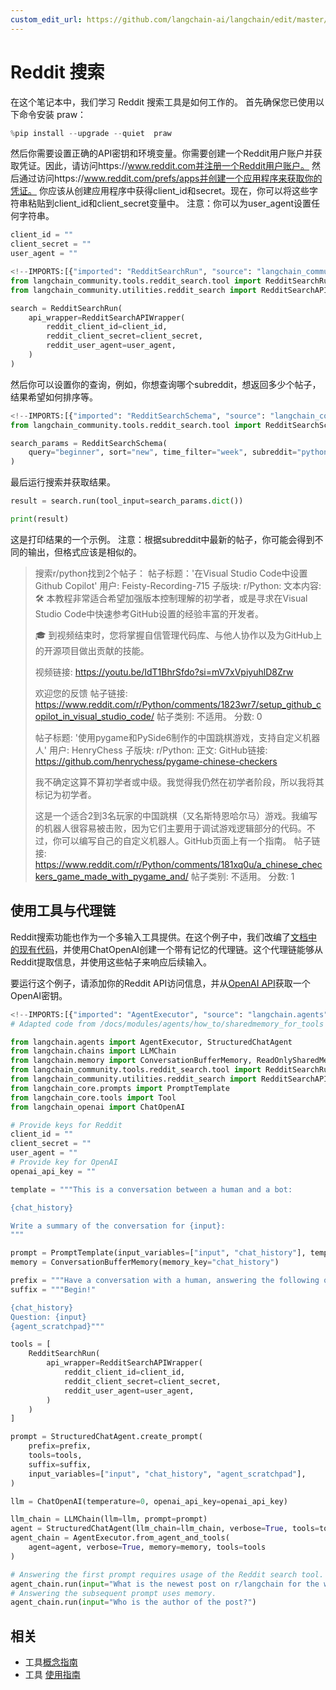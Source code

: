 ```yaml
---
custom_edit_url: https://github.com/langchain-ai/langchain/edit/master/docs/docs/integrations/tools/reddit_search.ipynb
---
```

# Reddit 搜索

在这个笔记本中，我们学习 Reddit 搜索工具是如何工作的。
首先确保您已使用以下命令安装 praw：


```python
%pip install --upgrade --quiet  praw
```

然后你需要设置正确的API密钥和环境变量。你需要创建一个Reddit用户账户并获取凭证。因此，请访问https://www.reddit.com并注册一个Reddit用户账户。
然后通过访问https://www.reddit.com/prefs/apps并创建一个应用程序来获取你的凭证。
你应该从创建应用程序中获得client_id和secret。现在，你可以将这些字符串粘贴到client_id和client_secret变量中。
注意：你可以为user_agent设置任何字符串。


```python
client_id = ""
client_secret = ""
user_agent = ""
```


```python
<!--IMPORTS:[{"imported": "RedditSearchRun", "source": "langchain_community.tools.reddit_search.tool", "docs": "https://python.langchain.com/api_reference/community/tools/langchain_community.tools.reddit_search.tool.RedditSearchRun.html", "title": "Reddit Search "}, {"imported": "RedditSearchAPIWrapper", "source": "langchain_community.utilities.reddit_search", "docs": "https://python.langchain.com/api_reference/community/utilities/langchain_community.utilities.reddit_search.RedditSearchAPIWrapper.html", "title": "Reddit Search "}]-->
from langchain_community.tools.reddit_search.tool import RedditSearchRun
from langchain_community.utilities.reddit_search import RedditSearchAPIWrapper

search = RedditSearchRun(
    api_wrapper=RedditSearchAPIWrapper(
        reddit_client_id=client_id,
        reddit_client_secret=client_secret,
        reddit_user_agent=user_agent,
    )
)
```

然后你可以设置你的查询，例如，你想查询哪个subreddit，想返回多少个帖子，结果希望如何排序等。


```python
<!--IMPORTS:[{"imported": "RedditSearchSchema", "source": "langchain_community.tools.reddit_search.tool", "docs": "https://python.langchain.com/api_reference/community/tools/langchain_community.tools.reddit_search.tool.RedditSearchSchema.html", "title": "Reddit Search "}]-->
from langchain_community.tools.reddit_search.tool import RedditSearchSchema

search_params = RedditSearchSchema(
    query="beginner", sort="new", time_filter="week", subreddit="python", limit="2"
)
```

最后运行搜索并获取结果。


```python
result = search.run(tool_input=search_params.dict())
```


```python
print(result)
```

这是打印结果的一个示例。
注意：根据subreddit中最新的帖子，你可能会得到不同的输出，但格式应该是相似的。


> 搜索r/python找到2个帖子：
> 帖子标题：'在Visual Studio Code中设置Github Copilot'
> 用户: Feisty-Recording-715
> 子版块: r/Python:
>                     文本内容: 🛠️ 本教程非常适合希望加强版本控制理解的初学者，或是寻求在Visual Studio Code中快速参考GitHub设置的经验丰富的开发者。
>
>🎓 到视频结束时，您将掌握自信管理代码库、与他人协作以及为GitHub上的开源项目做出贡献的技能。
>
>
>视频链接: https://youtu.be/IdT1BhrSfdo?si=mV7xVpiyuhlD8Zrw
>
>欢迎您的反馈
>                     帖子链接: https://www.reddit.com/r/Python/comments/1823wr7/setup_github_copilot_in_visual_studio_code/
>                     帖子类别: 不适用。
>                     分数: 0
>
>帖子标题: '使用pygame和PySide6制作的中国跳棋游戏，支持自定义机器人'
>用户: HenryChess
>子版块: r/Python:
>                     正文: GitHub链接: https://github.com/henrychess/pygame-chinese-checkers
>
>我不确定这算不算初学者或中级。我觉得我仍然在初学者阶段，所以我将其标记为初学者。
>
>这是一个适合2到3名玩家的中国跳棋（又名斯特恩哈尔马）游戏。我编写的机器人很容易被击败，因为它们主要用于调试游戏逻辑部分的代码。不过，你可以编写自己的自定义机器人。GitHub页面上有一个指南。
>                     帖子链接: https://www.reddit.com/r/Python/comments/181xq0u/a_chinese_checkers_game_made_with_pygame_and/
>                     帖子类别: 不适用。
>                    分数: 1



## 使用工具与代理链

Reddit搜索功能也作为一个多输入工具提供。在这个例子中，我们改编了[文档中的现有代码](https://python.langchain.com/v0.1/docs/modules/memory/agent_with_memory/)，并使用ChatOpenAI创建一个带有记忆的代理链。这个代理链能够从Reddit提取信息，并使用这些帖子来响应后续输入。

要运行这个例子，请添加你的Reddit API访问信息，并从[OpenAI API](https://help.openai.com/en/articles/4936850-where-do-i-find-my-api-key)获取一个OpenAI密钥。


```python
<!--IMPORTS:[{"imported": "AgentExecutor", "source": "langchain.agents", "docs": "https://python.langchain.com/api_reference/langchain/agents/langchain.agents.agent.AgentExecutor.html", "title": "Reddit Search "}, {"imported": "StructuredChatAgent", "source": "langchain.agents", "docs": "https://python.langchain.com/api_reference/langchain/agents/langchain.agents.structured_chat.base.StructuredChatAgent.html", "title": "Reddit Search "}, {"imported": "LLMChain", "source": "langchain.chains", "docs": "https://python.langchain.com/api_reference/langchain/chains/langchain.chains.llm.LLMChain.html", "title": "Reddit Search "}, {"imported": "ConversationBufferMemory", "source": "langchain.memory", "docs": "https://python.langchain.com/api_reference/langchain/memory/langchain.memory.buffer.ConversationBufferMemory.html", "title": "Reddit Search "}, {"imported": "ReadOnlySharedMemory", "source": "langchain.memory", "docs": "https://python.langchain.com/api_reference/langchain/memory/langchain.memory.readonly.ReadOnlySharedMemory.html", "title": "Reddit Search "}, {"imported": "RedditSearchRun", "source": "langchain_community.tools.reddit_search.tool", "docs": "https://python.langchain.com/api_reference/community/tools/langchain_community.tools.reddit_search.tool.RedditSearchRun.html", "title": "Reddit Search "}, {"imported": "RedditSearchAPIWrapper", "source": "langchain_community.utilities.reddit_search", "docs": "https://python.langchain.com/api_reference/community/utilities/langchain_community.utilities.reddit_search.RedditSearchAPIWrapper.html", "title": "Reddit Search "}, {"imported": "PromptTemplate", "source": "langchain_core.prompts", "docs": "https://python.langchain.com/api_reference/core/prompts/langchain_core.prompts.prompt.PromptTemplate.html", "title": "Reddit Search "}, {"imported": "Tool", "source": "langchain_core.tools", "docs": "https://python.langchain.com/api_reference/core/tools/langchain_core.tools.simple.Tool.html", "title": "Reddit Search "}, {"imported": "ChatOpenAI", "source": "langchain_openai", "docs": "https://python.langchain.com/api_reference/openai/chat_models/langchain_openai.chat_models.base.ChatOpenAI.html", "title": "Reddit Search "}]-->
# Adapted code from /docs/modules/agents/how_to/sharedmemory_for_tools

from langchain.agents import AgentExecutor, StructuredChatAgent
from langchain.chains import LLMChain
from langchain.memory import ConversationBufferMemory, ReadOnlySharedMemory
from langchain_community.tools.reddit_search.tool import RedditSearchRun
from langchain_community.utilities.reddit_search import RedditSearchAPIWrapper
from langchain_core.prompts import PromptTemplate
from langchain_core.tools import Tool
from langchain_openai import ChatOpenAI

# Provide keys for Reddit
client_id = ""
client_secret = ""
user_agent = ""
# Provide key for OpenAI
openai_api_key = ""

template = """This is a conversation between a human and a bot:

{chat_history}

Write a summary of the conversation for {input}:
"""

prompt = PromptTemplate(input_variables=["input", "chat_history"], template=template)
memory = ConversationBufferMemory(memory_key="chat_history")

prefix = """Have a conversation with a human, answering the following questions as best you can. You have access to the following tools:"""
suffix = """Begin!"

{chat_history}
Question: {input}
{agent_scratchpad}"""

tools = [
    RedditSearchRun(
        api_wrapper=RedditSearchAPIWrapper(
            reddit_client_id=client_id,
            reddit_client_secret=client_secret,
            reddit_user_agent=user_agent,
        )
    )
]

prompt = StructuredChatAgent.create_prompt(
    prefix=prefix,
    tools=tools,
    suffix=suffix,
    input_variables=["input", "chat_history", "agent_scratchpad"],
)

llm = ChatOpenAI(temperature=0, openai_api_key=openai_api_key)

llm_chain = LLMChain(llm=llm, prompt=prompt)
agent = StructuredChatAgent(llm_chain=llm_chain, verbose=True, tools=tools)
agent_chain = AgentExecutor.from_agent_and_tools(
    agent=agent, verbose=True, memory=memory, tools=tools
)

# Answering the first prompt requires usage of the Reddit search tool.
agent_chain.run(input="What is the newest post on r/langchain for the week?")
# Answering the subsequent prompt uses memory.
agent_chain.run(input="Who is the author of the post?")
```


## 相关

- 工具[概念指南](/docs/concepts/#tools)
- 工具 [使用指南](/docs/how_to/#tools)
